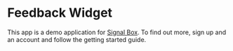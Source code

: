 # Feedback Widget

This app is a demo application for [Signal Box](http://getsignalbox.com). To find out more, sign up and an account and follow the getting started guide.

